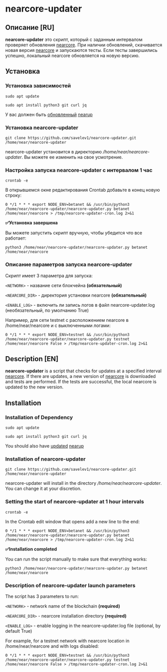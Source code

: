 # nearcore-updater

## Описание [RU]

**nearcore-updater** это скрипт, который с заданным интервалом проверяет обновления [nearcore](https://github.com/nearprotocol/nearcore). При наличии обновлений, скачивается новая версия [nearcore](https://github.com/nearprotocol/nearcore) и запускаются тесты. Если тесты завершились успешно, локальный nearcore обновляется на новую версию.

## Установка

### Установка зависимостей

```sudo apt update```

```sudo apt install python3 git curl jq```

У вас должен быть [обновленный](https://discord.com/channels/490367152054992913/708278589031710761/750253047145431110) [nearup](https://github.com/near/nearup/tree/nearup_v2)

### Установка nearcore-updater

```git clone https://github.com/savelev1/nearcore-updater.git /home/near/nearcore-updater```

nearcore-updater установится в директорию */home/near/nearcore-updater*. Вы можете ее изменить на свое усмотрение.

### Настройка запуска nearcore-updater с интервалом 1 час

```crontab -e```

В открывшемся окне редактирования Crontab добавьте в конец новую строку:

```0 */1 * * * export NODE_ENV=betanet && /usr/bin/python3 /home/near/nearcore-updater/nearcore-updater.py betanet /home/near/nearcore > /tmp/nearcore-updater-cron.log 2>&1```

**✅Установка завершена**

Вы можете запустить скрипт вручную, чтобы убедится что все работает:

```python3 /home/near/nearcore-updater/nearcore-updater.py betanet /home/near/nearcore```

### Описание параметров запуска nearcore-updater

Скрипт имеет 3 параметра для запуска:

```<NETWORK>``` - название сети блокчейна **(обязательный)**

```<NEARCORE_DIR>``` - директория установки nearcore **(обязательный)**

```<ENABLE_LOG>``` - включить ли запись логов в файл nearcore-updater.log (необязательный, по умолчанию True)

Например, для сети testnet с расположением nearcore в /home/near/nearcore и с выключенными логами:

```0 */1 * * * export NODE_ENV=testnet && /usr/bin/python3 /home/near/nearcore-updater/nearcore-updater.py testnet /home/near/nearcore False > /tmp/nearcore-updater-cron.log 2>&1```


## Description [EN]

**nearcore-updater** is a script that checks for updates at a specified interval [nearcore](https://github.com/nearprotocol/nearcore). If there are updates, a new version of [nearcore](https://github.com/nearprotocol/nearcore) is downloaded and tests are performed. If the tests are successful, the local nearcore is updated to the new version.

## Installation

### Installation of Dependency

```sudo apt update```

```sudo apt install python3 git curl jq```

You should also have [updated](https://discord.com/channels/490367152054992913/708278589031710761/750253047145431110) [nearup](https://github.com/near/nearup/tree/nearup_v2)

### Installation of nearcore-updater

```git clone https://github.com/savelev1/nearcore-updater.git /home/near/nearcore-updater```

nearcore-updater will install in the directory */home/near/nearcore-updater*. You can change it at your discretion.

### Setting the start of nearcore-updater at 1 hour intervals

```crontab -e```

In the Crontab edit window that opens add a new line to the end:

```0 */1 * * * export NODE_ENV=betanet && /usr/bin/python3 /home/near/nearcore-updater/nearcore-updater.py betanet /home/near/nearcore > /tmp/nearcore-updater-cron.log 2>&1```

**✅Installation completed**

You can run the script manually to make sure that everything works:

```python3 /home/near/nearcore-updater/nearcore-updater.py betanet /home/near/nearcore```

### Description of nearcore-updater launch parameters

The script has 3 parameters to run:

```<NETWORK>``` - network name of the blockchain **(required)**

```<NEARCORE_DIR>``` - nearcore installation directory **(required)**

```<ENABLE_LOG>``` - enable logging in the nearcore-updater.log file (optional, by default True)

For example, for a testnet network with nearcore location in /home/near/nearcore and with logs disabled:

```0 */1 * * * export NODE_ENV=testnet && /usr/bin/python3 /home/near/nearcore-updater/nearcore-updater.py testnet /home/near/nearcore False > /tmp/nearcore-updater-cron.log 2>&1```
